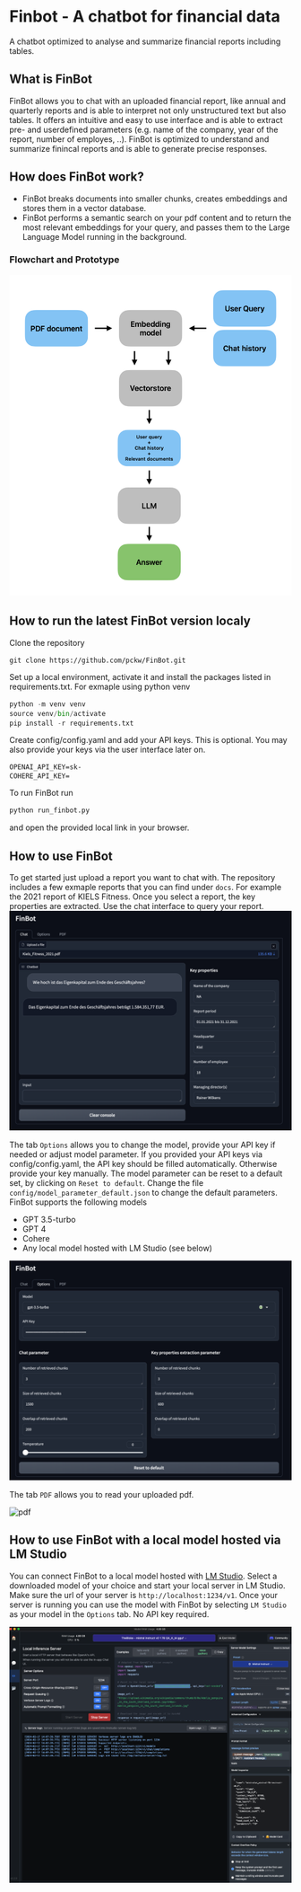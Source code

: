 # Finbot - A chatbot for financial data
A chatbot optimized to analyse and summarize financial reports including tables.

## What is FinBot

FinBot allows you to chat with an uploaded financial report, like annual and quarterly reports and is able to interpret not only unstructured text but also tables. It  offers an intuitive and easy to use interface and is able to extract pre- and userdefined parameters (e.g. name of the company, year of the report, number of employes, ..). FinBot is optimized to understand and summarize finincal reports and is able to generate precise responses.


## How does FinBot work?

- FinBot breaks documents into smaller chunks, creates embeddings and stores them in a vector database.
- FinBot performs a semantic search on your pdf content and to return the most relevant embeddings for your query, and passes them to the Large Language Model running in the background.

### Flowchart and Prototype
![Flowchart](./FlowChart.png)

## How to run the latest FinBot version localy

Clone the repository
```
git clone https://github.com/pckw/FinBot.git
````

Set up a local environment, activate it and install the packages listed in requirements.txt. For exmaple using python venv
```python
python -m venv venv
source venv/bin/activate
pip install -r requirements.txt
```
Create config/config.yaml and add your API keys. This is optional. You may also provide your keys via the user interface later on.
```
OPENAI_API_KEY=sk-
COHERE_API_KEY=
```
To run FinBot run
```python
python run_finbot.py
```
and open the provided local link in your browser.

## How to use FinBot

To get started just upload a report you want to chat with. The repository includes a few exmaple reports that you can find under `docs`. For example the 2021 report of KIELS Fitness. Once you select a report, the key properties are extracted. Use the chat interface to query your report.
![Chat](./screenshots/chat.png)

The tab `Options` allows you to change the model, provide your API key if needed or adjust model parameter. If you provided your API keys via config/config.yaml, the API key should be filled automatically. Otherwise provide your key manually. The model parameter can be reset to a default set, by clicking on `Reset to default`. Change the file `config/model_parameter_default.json` to change the default parameters.
FinBot supports the following models
- GPT 3.5-turbo
- GPT 4
- Cohere
- Any local model hosted with LM Studio (see below)

![Options](./screenshots/options.png)

The tab `PDF` allows you to read your uploaded pdf.

![pdf](./screenshots/pdfview.png)

## How to use FinBot with a local model hosted via LM Studio

You can connect FinBot to a local model hosted with [LM Studio](https://lmstudio.ai/). Select a downloaded model of your choice and start your local server in LM Studio. Make sure the url of your server is `http://localhost:1234/v1`. Once your server is running you can use the model with FinBot by selecting `LM Studio` as your model in the `Options` tab. No API key required.

![lmstudio](./screenshots/lmstudio.png)
